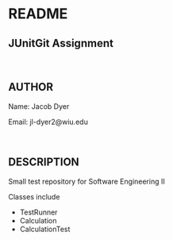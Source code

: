 <h1>README</h1>
<h2>JUnitGit Assignment</h2>
<br>
<h2>AUTHOR</h2>
<p>Name: Jacob Dyer</p>
<p>Email: jl-dyer2@wiu.edu</p>
<br>
<h2>DESCRIPTION</h2>
<p>Small test repository for Software Engineering II</p>
<p>Classes include</p>
<ul>
    <li>TestRunner</li>
    <li>Calculation</li>
    <li>CalculationTest</li>
</ul>

